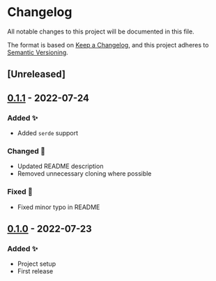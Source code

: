 # Changelog

All notable changes to this project will be documented in this file.

The format is based on [Keep a Changelog](https://keepachangelog.com/en/1.0.0/),
and this project adheres to [Semantic Versioning](https://semver.org/spec/v2.0.0.html).

## [Unreleased]

## [0.1.1] - 2022-07-24

### Added ✨

-   Added `serde` support

### Changed 🔧

-   Updated README description
-   Removed unnecessary cloning where possible

### Fixed 🐛

-   Fixed minor typo in README

## [0.1.0] - 2022-07-23

### Added ✨

-   Project setup
-   First release

[0.1.1]: https://github.com/alexschrod/nombytes/compare/v0.1...v0.1.1
[0.1.0]: https://github.com/alexschrod/nombytes/releases/tag/v0.1
